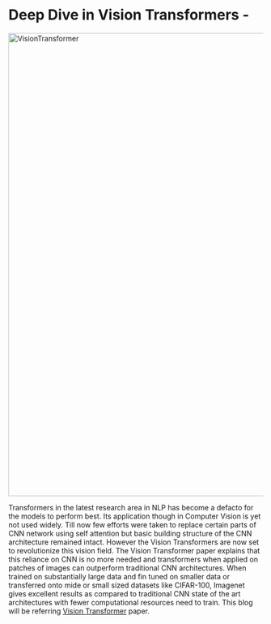 # Deep Dive in Vision Transformers - 
<img width="913" alt="VisionTransformer" src="https://user-images.githubusercontent.com/46114095/121113343-85e00000-c82f-11eb-800f-654a4f667c56.png">

Transformers in the latest research area in NLP has become a defacto for the models to perform best. Its application though in Computer Vision is yet not used widely. Till now few efforts were taken to replace certain parts of CNN network using self attention but basic  building structure of the CNN architecture remained intact. However the Vision Transformers are now set to revolutionize this vision field. The Vision Transformer paper explains that this reliance on CNN is no more needed and transformers when applied on patches of images can outperform traditional CNN architectures. When trained on substantially large data and fin tuned on smaller data or transferred onto mide or small sized datasets like CIFAR-100, Imagenet gives excellent results as compared to traditional CNN state of the art architectures with fewer computational resources need to train. This blog will be referring [Vision Transformer](https://arxiv.org/pdf/2010.11929v2.pdf) paper.




